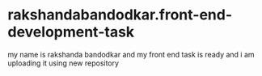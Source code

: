 # rakshandabandodkar.front-end-development-task
my name is rakshanda bandodkar and my front end task is ready and i am uploading it using new repository
